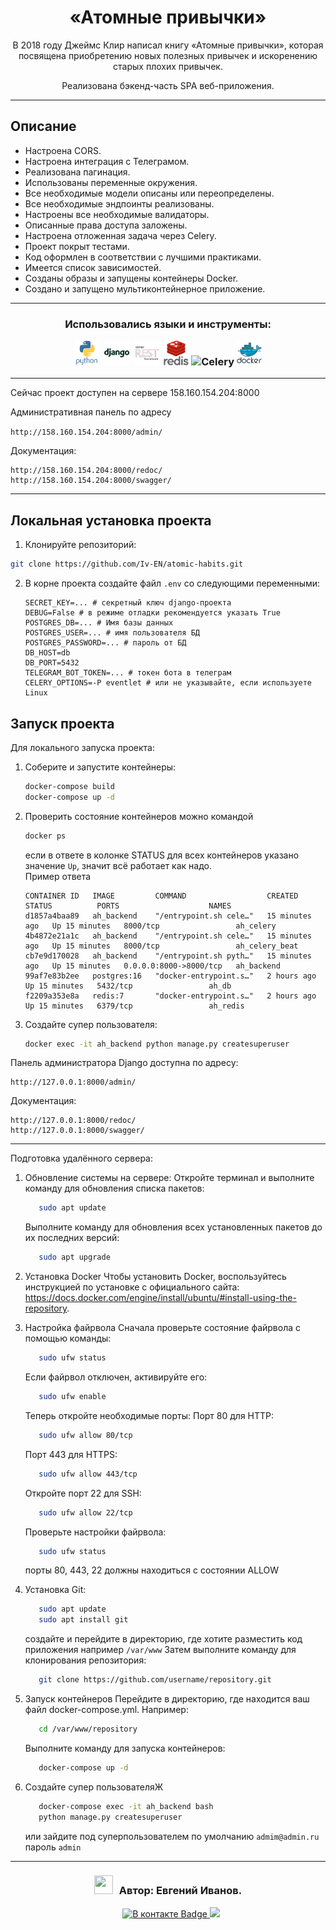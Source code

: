 <div align="center">
    <h1>«Атомные привычки»</h1> 
    <p>
        В 2018 году Джеймс Клир написал книгу «Атомные привычки», которая посвящена приобретению новых полезных привычек и искоренению старых плохих привычек.
    </p>
   <p>Реализована бэкенд-часть SPA веб-приложения.</p>
</div>

---

## Описание

- Настроена CORS.
- Настроена интеграция с Телеграмом.
- Реализована пагинация.
- Использованы переменные окружения.
- Все необходимые модели описаны или переопределены.
- Все необходимые эндпоинты реализованы.
- Настроены все необходимые валидаторы.
- Описанные права доступа заложены.
- Настроена отложенная задача через Celery.
- Проект покрыт тестами.
- Код оформлен в соответствии с лучшими практиками.
- Имеется список зависимостей.
- Созданы образы и запущены контейнеры Docker.
- Создано и запущено мультиконтейнерное приложение.

---

<div align="center">
    <h3 align="center">
        <p>Использовались языки и инструменты:</p>
        <div>
            <img src="https://github.com/devicons/devicon/blob/master/icons/python/python-original-wordmark.svg" title="Python" alt="Python" width="40" height="40"/>&nbsp;
            <img src="https://github.com/devicons/devicon/blob/master/icons/django/django-plain-wordmark.svg" title="Django" alt="Django" width="40" height="40"/>&nbsp;
            <img src="https://github.com/devicons/devicon/blob/master/icons/djangorest/djangorest-original-wordmark.svg" title="DRF" alt="DRF" width="40" height="40"/>&nbsp;
            <img src="https://github.com/devicons/devicon/blob/master/icons/redis/redis-original-wordmark.svg" title="Redis" alt="Redis" width="40" height="40"/>
            <img src="https://badgen.net/badge/C/Celery/green?" title="Celery" alt="Celery" width="40" height="40"/>
            <img src="https://github.com/devicons/devicon/blob/master/icons/docker/docker-original-wordmark.svg" title="Docker" alt="Docker" width="40" height="40"/>
        </div>
    </h3>
</div>

---

Сейчас проект доступен на сервере 158.160.154.204:8000

Административная панель по адресу 

`http://158.160.154.204:8000/admin/`

Документация:

```
http://158.160.154.204:8000/redoc/
http://158.160.154.204:8000/swagger/
```

---

## Локальная установка проекта

1. Клонируйте репозиторий:

```bash
git clone https://github.com/Iv-EN/atomic-habits.git
```

2. В корне проекта создайте файл `.env` со следующими переменными:
   ```
   SECRET_KEY=... # секретный ключ django-проекта
   DEBUG=False # в режиме отладки рекомендуется указать True
   POSTGRES_DB=... # Имя базы данных
   POSTGRES_USER=... # имя пользователя БД
   POSTGRES_PASSWORD=... # пароль от БД
   DB_HOST=db
   DB_PORT=5432
   TELEGRAM_BOT_TOKEN=... # токен бота в телеграм
   CELERY_OPTIONS=-P eventlet # или не указывайте, если используете Linux
   ```

## Запуск проекта

Для локального запуска проекта:

1. Соберите и запустите контейнеры:
   ```bash
   docker-compose build  
   docker-compose up -d
   ```
   
2. Проверить состояние контейнеров можно командой
   ```bash
   docker ps
   ```
   если в ответе в колонке STATUS для всех контейнеров указано значение `Up`,
   значит всё работает как надо.\
   Пример ответа
   ```
   CONTAINER ID   IMAGE         COMMAND                  CREATED          STATUS          PORTS                    NAMES
   d1857a4baa89   ah_backend    "/entrypoint.sh cele…"   15 minutes ago   Up 15 minutes   8000/tcp                 ah_celery
   4b4872e21a1c   ah_backend    "/entrypoint.sh cele…"   15 minutes ago   Up 15 minutes   8000/tcp                 ah_celery_beat
   cb7e9d170028   ah_backend    "/entrypoint.sh pyth…"   15 minutes ago   Up 15 minutes   0.0.0.0:8000->8000/tcp   ah_backend
   99af7e83b2ee   postgres:16   "docker-entrypoint.s…"   2 hours ago      Up 15 minutes   5432/tcp                 ah_db
   f2209a353e8a   redis:7       "docker-entrypoint.s…"   2 hours ago      Up 15 minutes   6379/tcp                 ah_redis
   ```

3. Создайте супер пользователя:
   ```bash
   docker exec -it ah_backend python manage.py createsuperuser 
   ```
Панель администратора Django доступна по адресу:
```
http://127.0.0.1:8000/admin/
```

Документация:

```
http://127.0.0.1:8000/redoc/
http://127.0.0.1:8000/swagger/
```

---

Подготовка удалённого сервера:
1. Обновление системы на сервере:
   Откройте терминал и выполните команду для обновления списка пакетов:
   ```bash
      sudo apt update
   ```
   Выполните команду для обновления всех установленных пакетов до их последних версий:
   ```bash
      sudo apt upgrade
   ```
   
2. Установка Docker
   Чтобы установить Docker, воспользуйтесь инструкцией по установке с официального сайта: https://docs.docker.com/engine/install/ubuntu/#install-using-the-repository.

3. Настройка файрвола
   Сначала проверьте состояние файрвола с помощью команды:
   ```bash
      sudo ufw status
   ```
   Если файрвол отключен, активируйте его:
   ```bash
      sudo ufw enable
   ```
   Теперь откройте необходимые порты:
      Порт 80 для HTTP:
   ```bash
      sudo ufw allow 80/tcp
   ```
      Порт 443 для HTTPS:
   ```bash
      sudo ufw allow 443/tcp
   ```
   Откройте порт 22 для SSH:
   ```bash
      sudo ufw allow 22/tcp
   ```
   Проверьте настройки файрвола:
   ```bash
      sudo ufw status
   ```
   порты 80, 443, 22 должны находиться с состоянии ALLOW 
4. Установка Git:
   ```bash
      sudo apt update
      sudo apt install git
   ```
   создайте и перейдите в директорию, где хотите разместить код приложения
   например ```/var/www```
   Затем выполните команду для клонирования репозитория:
   ```bash
      git clone https://github.com/username/repository.git
   ```
5. Запуск контейнеров
   Перейдите в директорию, где находится ваш файл docker-compose.yml. Например:
   ```bash
      cd /var/www/repository
   ```
   Выполните команду для запуска контейнеров:
   ```bash
      docker-compose up -d
   ```
6. Создайте супер пользователяЖ
   ```bash
      docker-compose exec -it ah_backend bash
      python manage.py createsuperuser
   ```
   или зайдите под суперпользователем по умолчанию `admim@admin.ru` пароль `admin`


___

<h3 align="center">
    <p><img src="https://media.giphy.com/media/iY8CRBdQXODJSCERIr/giphy.gif" width="30" height="30" style="margin-right: 10px;">Автор: Евгений Иванов. </p>
</h3>
<p align="center">
     <div align="center"  class="icons-social" style="margin-left: 10px;">
            <a href="https://vk.com/engenivanov" target="blank" rel="noopener noreferrer">
                <img src="https://img.shields.io/badge/%D0%92%20%D0%BA%D0%BE%D0%BD%D1%82%D0%B0%D0%BA%D1%82%D0%B5-blue?style=for-the-badge&logo=VK&logoColor=white" alt="В контакте Badge"/>
            </a>
            <a href="https://t.me/IvENauto" target="blank" rel="noopener noreferrer">
                <img src="https://img.shields.io/badge/Telegram-2CA5E0?style=for-the-badge&logo=telegram&logoColor=white"/>
            </a>
    </div>
